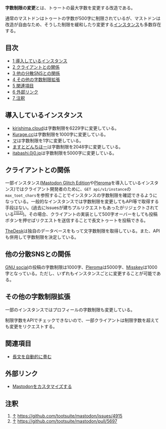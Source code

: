 <div>

**字数制限の変更**とは、トゥートの最大字数を変更する改造である。

通常のマストドンはトゥートの字数が500字に制限されているが、マストドンは改造が自由なため、そうした制限を緩和したり変更する[インスタンス](/%E3%82%A4%E3%83%B3%E3%82%B9%E3%82%BF%E3%83%B3%E3%82%B9 "インスタンス")も多数存在する。

<div>

<div lang="ja" dir="ltr">

## 目次

</div>

-   [1 導入しているインスタンス](#.E5.B0.8E.E5.85.A5.E3.81.97.E3.81.A6.E3.81.84.E3.82.8B.E3.82.A4.E3.83.B3.E3.82.B9.E3.82.BF.E3.83.B3.E3.82.B9)
-   [2 クライアントとの関係](#.E3.82.AF.E3.83.A9.E3.82.A4.E3.82.A2.E3.83.B3.E3.83.88.E3.81.A8.E3.81.AE.E9.96.A2.E4.BF.82)
-   [3 他の分散SNSとの関係](#.E4.BB.96.E3.81.AE.E5.88.86.E6.95.A3SNS.E3.81.A8.E3.81.AE.E9.96.A2.E4.BF.82)
-   [4 その他の字数制限拡張](#.E3.81.9D.E3.81.AE.E4.BB.96.E3.81.AE.E5.AD.97.E6.95.B0.E5.88.B6.E9.99.90.E6.8B.A1.E5.BC.B5)
-   [5 関連項目](#.E9.96.A2.E9.80.A3.E9.A0.85.E7.9B.AE)
-   [6 外部リンク](#.E5.A4.96.E9.83.A8.E3.83.AA.E3.83.B3.E3.82.AF)
-   [7 注釈](#.E6.B3.A8.E9.87.88)

</div>

## 導入しているインスタンス

-   [kirishima.cloud](/Kirishima.cloud "Kirishima.cloud")は字数制限を6229字に変更している。
-   [Kurage.cc](/%E3%82%AF%E3%83%A9%E3%82%B2%E4%B8%BC "クラゲ丼")は字数制限を1000字に変更している。
-   [マ](/%E3%83%9E "マ")は字数制限を1字に変更している。
-   [ますとどんちほー](/%E3%81%BE%E3%81%99%E3%81%A8%E3%81%A9%E3%82%93%E3%81%A1%E3%81%BB%E3%83%BC "ますとどんちほー")は字数制限を2048字に変更している。
-   [itabashi.0j0.jp](/Itabashi.0j0.jp "Itabashi.0j0.jp")は字数制限を5000字に変更している。

## クライアントとの関係

一部インスタンス([Mastodon Glitch Edition](/Glitch-soc "Glitch-soc")や[Pleroma](/Pleroma "Pleroma")を導入しているインスタンス)ではクライアント開発者のために、`GET api/v1/instance`の`max_toot_chars`を参照することでインスタンスの字数制限を確認できるようになっている。一般的なインスタンスでは字数制限を変更してもAPI等で取得する手段はない。(過去にIssuesが建ちプルリクエストもあったがリジェクトされている<sup>[\[1\]](#cite_note-1)[\[2\]](#cite_note-2)</sup>)。その場合、クライアントの実装として500字オーバーをしても投稿ボタンを押せばリクエストを送信することで長文トゥートを投稿できる。

[TheDesk](/TheDesk "TheDesk")は独自のデータベースをもって文字数制限を取得している。また、APIも併用して字数制限を決定している。

## 他の分散SNSとの関係

[GNU social](/GNU_social "GNU social")の投稿の字数制限は1000字、[Pleroma](/Pleroma "Pleroma")は5000字、[Misskey](/Misskey "Misskey")は1000字となっている。ただし、いずれもインスタンスごとに変更することが可能である。

## その他の字数制限拡張

一部のインスタンスではプロフィールの字数制限も変更している。

制限字数をAPIでチェックできないので、一部クライアントは制限字数を超えても変更をリクエストする。

## 関連項目

-   [長文を自動的に畳む](/%E9%95%B7%E6%96%87%E3%82%92%E8%87%AA%E5%8B%95%E7%9A%84%E3%81%AB%E7%95%B3%E3%82%80 "長文を自動的に畳む")

## 外部リンク

-   <a href="https://qiita.com/Ress/items/064109cf36ea5437c3a1" rel="nofollow">Mastodonをカスタマイズする</a>

## 注釈

<div>

1.  [↑](#cite_ref-1) <a href="https://github.com/tootsuite/mastodon/issues/4915" rel="nofollow">https://github.com/tootsuite/mastodon/issues/4915</a>
2.  [↑](#cite_ref-2) <a href="https://github.com/tootsuite/mastodon/pull/5697" rel="nofollow">https://github.com/tootsuite/mastodon/pull/5697</a>

</div>

</div>
